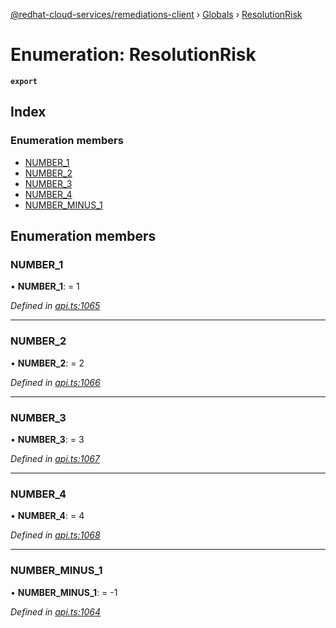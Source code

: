 [@redhat-cloud-services/remediations-client](../README.md) › [Globals](../globals.md) › [ResolutionRisk](resolutionrisk.md)

# Enumeration: ResolutionRisk

**`export`** 

## Index

### Enumeration members

* [NUMBER_1](resolutionrisk.md#number_1)
* [NUMBER_2](resolutionrisk.md#number_2)
* [NUMBER_3](resolutionrisk.md#number_3)
* [NUMBER_4](resolutionrisk.md#number_4)
* [NUMBER_MINUS_1](resolutionrisk.md#number_minus_1)

## Enumeration members

###  NUMBER_1

• **NUMBER_1**: = 1

*Defined in [api.ts:1065](https://github.com/RedHatInsights/javascript-clients/blob/master/packages/remediations/api.ts#L1065)*

___

###  NUMBER_2

• **NUMBER_2**: = 2

*Defined in [api.ts:1066](https://github.com/RedHatInsights/javascript-clients/blob/master/packages/remediations/api.ts#L1066)*

___

###  NUMBER_3

• **NUMBER_3**: = 3

*Defined in [api.ts:1067](https://github.com/RedHatInsights/javascript-clients/blob/master/packages/remediations/api.ts#L1067)*

___

###  NUMBER_4

• **NUMBER_4**: = 4

*Defined in [api.ts:1068](https://github.com/RedHatInsights/javascript-clients/blob/master/packages/remediations/api.ts#L1068)*

___

###  NUMBER_MINUS_1

• **NUMBER_MINUS_1**: = -1

*Defined in [api.ts:1064](https://github.com/RedHatInsights/javascript-clients/blob/master/packages/remediations/api.ts#L1064)*

